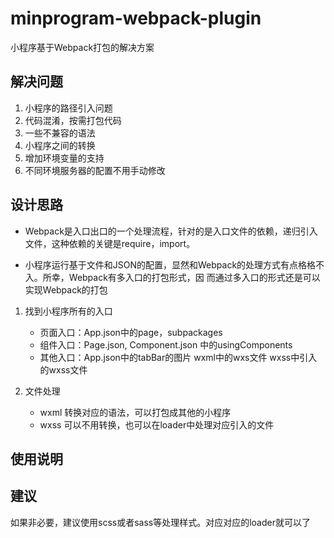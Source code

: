 # minprogram-webpack-plugin

小程序基于Webpack打包的解决方案

## 解决问题
1. 小程序的路径引入问题 
2. 代码混淆，按需打包代码
3. 一些不兼容的语法 
4. 小程序之间的转换
5. 增加环境变量的支持
6. 不同环境服务器的配置不用手动修改

## 设计思路

- Webpack是入口出口的一个处理流程，针对的是入口文件的依赖，递归引入文件，这种依赖的关键是require，import。

- 小程序运行基于文件和JSON的配置，显然和Webpack的处理方式有点格格不入。所幸，Webpack有多入口的打包形式，因
  而通过多入口的形式还是可以实现Webpack的打包
 
1. 找到小程序所有的入口 <br /> 
    
   - 页面入口：App.json中的page，subpackages
   - 组件入口：Page.json, Component.json 中的usingComponents
   - 其他入口：App.json中的tabBar的图片 wxml中的wxs文件
     wxss中引入的wxss文件
   
2. 文件处理
    
   - wxml 转换对应的语法，可以打包成其他的小程序
   - wxss 可以不用转换，也可以在loader中处理对应引入的文件
   
## 使用说明

## 建议

   如果非必要，建议使用scss或者sass等处理样式。对应对应的loader就可以了
   
   
   
